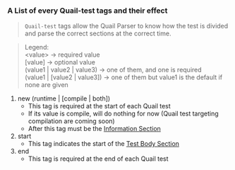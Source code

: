### A List of every Quail-test tags and their effect

> `Quail-test` tags allow the Quail Parser to know how the test is divided and parse the correct sections at the correct
> time.

> Legend:  
> \<value> → required value  
> [value] → optional value  
> (value1 | value2 | value3) → one of them, and one is required  
> (value1 | [value2 | value3]) → one of them but value1 is the default if none are given

1. new (runtime | [compile | both])
    * This tag is required at the start of each Quail test
    * If its value is compile, will do nothing for now (Quail test targeting compilation are coming soon)
    * After this tag must be the [Information Section](../README.md#the-information-section)
2. start
    * This tag indicates the start of the [Test Body Section](../README.md#the-body-section)
3. end
    * This tag is required at the end of each Quail test
